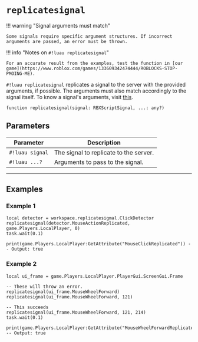 # `replicatesignal`

!!! warning "Signal arguments must match"

    Some signals require specific argument structures. If incorrect arguments are passed, an error must be thrown.

!!! info "Notes on `#!luau replicatesignal`"

    For an accurate result from the examples, test the function in [our game](https://www.roblox.com/games/133609342474444/ROBLOCKS-STOP-PMOING-ME).

`#!luau replicatesignal` replicates a signal to the server with the provided arguments, if possible. The arguments must also match accordingly to the signal itself. To know a signal's arguments, visit [this](https://robloxapi.github.io/ref/).

```luau
function replicatesignal(signal: RBXScriptSignal, ...: any?)
```

## Parameters

| Parameter         | Description                                            |
|------------------|--------------------------------------------------------|
| `#!luau signal`    | The signal to replicate to the server.                |
| `#!luau ...?`       | Arguments to pass to the signal. |

---

## Examples

### Example 1

```luau title="Replicating a ClickDetector interaction" linenums="1"
local detector = workspace.replicatesigmal.ClickDetector
replicatesignal(detector.MouseActionReplicated, game.Players.LocalPlayer, 0)
task.wait(0.1)

print(game.Players.LocalPlayer:GetAttribute("MouseClickReplicated")) -- Output: true
```

### Example 2

```luau title="Incorrect argument usage" linenums="1"
local ui_frame = game.Players.LocalPlayer.PlayerGui.ScreenGui.Frame

-- These will throw an error.
replicatesignal(ui_frame.MouseWheelForward)
replicatesignal(ui_frame.MouseWheelForward, 121)

-- This succeeds
replicatesignal(ui_frame.MouseWheelForward, 121, 214)
task.wait(0.1)

print(game.Players.LocalPlayer:GetAttribute("MouseWheelForwardReplicated")) -- Output: true
```
